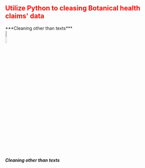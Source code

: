 <h2 style='color:red'> Utilize Python to cleasing Botanical health claims' data </h2> 
***Cleaning other than texts***

<img style = "vertical-align:middle; display:flex" src="https://user-images.githubusercontent.com/65596664/154809596-a7527236-4775-4832-bf69-7eba010c968a.png" width=10% height=10%>

***Cleaning other than texts***
 


